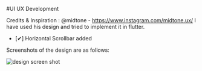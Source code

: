 #UI UX Development

Credits & Inspiration : 
@midtone - https://www.instagram.com/midtone.ux/
I have used his design and tried to implement it in flutter. 


- [✔] Horizontal Scrollbar added

Screenshots of the design are as follows:

![design screen shot](https://user-images.githubusercontent.com/63516467/209706234-51257bba-5233-4e43-9a44-5e179680aeef.png)
